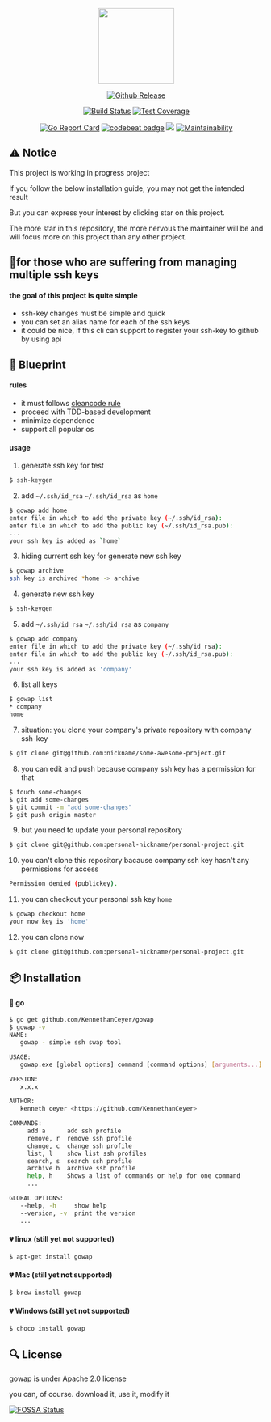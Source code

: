 <p align="center"><img width="150" src="https://www.pigno.se/static/assets/images/gowap-logo.svg" /></p>
<p align="center">
  <a href="https://github.com/KennethanCeyer/gowap"><img src="https://img.shields.io/github/release/KennethanCeyer/gowap.svg" alt="Github Release"></a>
</p>
<p align="center">
    <a href="https://travis-ci.org/KennethanCeyer/gowap"><img src="https://travis-ci.org/KennethanCeyer/gowap.svg?branch=master" alt="Build Status" /></a>
    <a href="https://codeclimate.com/github/KennethanCeyer/gowap/test_coverage"><img src="https://api.codeclimate.com/v1/badges/f8cb6d015910de13f018/test_coverage" alt="Test Coverage"></a>
</p>
<p align="center">
  <a href="https://goreportcard.com/report/github.com/KennethanCeyer/gowap"><img src="https://goreportcard.com/badge/github.com/KennethanCeyer/gowap" alt="Go Report Card"></a>
  <a href="https://codebeat.co/projects/github-com-kennethanceyer-gowap-master"><img src="https://codebeat.co/badges/8225c214-4c2b-49da-98d0-276cbccea9e8" alt="codebeat badge"></a>
  <a href="https://www.codefactor.io/repository/github/kennethanceyer/gowap"><img src="https://www.codefactor.io/repository/github/kennethanceyer/gowap/badge" /></a>
  <a href="https://codeclimate.com/github/KennethanCeyer/gowap/maintainability"><img src="https://api.codeclimate.com/v1/badges/f8cb6d015910de13f018/maintainability" alt="Maintainability"></a>
</p>

## :warning: Notice

This project is working in progress project

If you follow the below installation guide, you may not get the intended result

But you can express your interest by clicking star on this project.

The more star in this repository, the more nervous the maintainer will be and will focus more on this project than any other project.

## :clap:for those who are suffering from managing multiple ssh keys

#### the goal of this project is quite simple

- ssh-key changes must be simple and quick
- you can set an alias name for each of the ssh keys
- it could be nice, if this cli can support to register your ssh-key to github by using api

## :triangular_ruler: Blueprint

#### rules

- it must follows [cleancode rule](https://gist.github.com/wojteklu/73c6914cc446146b8b533c0988cf8d29)
- proceed with TDD-based development
- minimize dependence
- support all popular os

#### usage

1. generate ssh key for test

```bash
$ ssh-keygen
```

2. add `~/.ssh/id_rsa` `~/.ssh/id_rsa` as `home`

```bash
$ gowap add home
enter file in which to add the private key (~/.ssh/id_rsa):
enter file in which to add the public key (~/.ssh/id_rsa.pub):
...
your ssh key is added as `home`
```

3. hiding current ssh key for generate new ssh key

```bash
$ gowap archive
ssh key is archived *home -> archive
```

4. generate new ssh key

```bash
$ ssh-keygen
```

5. add `~/.ssh/id_rsa` `~/.ssh/id_rsa` as `company`

```bash
$ gowap add company
enter file in which to add the private key (~/.ssh/id_rsa):
enter file in which to add the public key (~/.ssh/id_rsa.pub):
...
your ssh key is added as 'company'
```

6. list all keys

```bash
$ gowap list
* company
home
```

7. situation: you clone your company's private repository with company ssh-key

```bash
$ git clone git@github.com:nickname/some-awesome-project.git
```

8. you can edit and push because company ssh key has a permission for that

```bash
$ touch some-changes
$ git add some-changes
$ git commit -m "add some-changes"
$ git push origin master
```

9. but you need to update your personal repository

```bash
$ git clone git@github.com:personal-nickname/personal-project.git
```

10. you can't clone this repository bacause company ssh key hasn't any permissions for access

```bash
Permission denied (publickey).
```

11. you can checkout your personal ssh key `home`

```bash
$ gowap checkout home
your now key is 'home'
```

12. you can clone now

```bash
$ git clone git@github.com:personal-nickname/personal-project.git
```

## :package: Installation

#### :yellow_heart: go

```bash
$ go get github.com/KennethanCeyer/gowap
$ gowap -v
NAME:
   gowap - simple ssh swap tool

USAGE:
   gowap.exe [global options] command [command options] [arguments...]

VERSION:
   x.x.x

AUTHOR:
   kenneth ceyer <https://github.com/KennethanCeyer>

COMMANDS:
     add a      add ssh profile
     remove, r  remove ssh profile
     change, c  change ssh profile
     list, l    show list ssh profiles
     search, s  search ssh profile
     archive h  archive ssh profile
     help, h    Shows a list of commands or help for one command
     ...

GLOBAL OPTIONS:
   --help, -h     show help
   --version, -v  print the version
   ...
```

#### :broken_heart: linux (still yet not supported)

```bash
$ apt-get install gowap
```

#### :broken_heart: Mac (still yet not supported)

```bash
$ brew install gowap
```

#### :broken_heart: Windows (still yet not supported)

```bash
$ choco install gowap
```

## :mag: License

gowap is under Apache 2.0 license

you can, of course. download it, use it, modify it

[![FOSSA Status](https://app.fossa.io/api/projects/git%2Bgithub.com%2FKennethanCeyer%2Fgowap.svg?type=shield)](https://app.fossa.io/projects/git%2Bgithub.com%2FKennethanCeyer%2Fgowap?ref=badge_shield)
